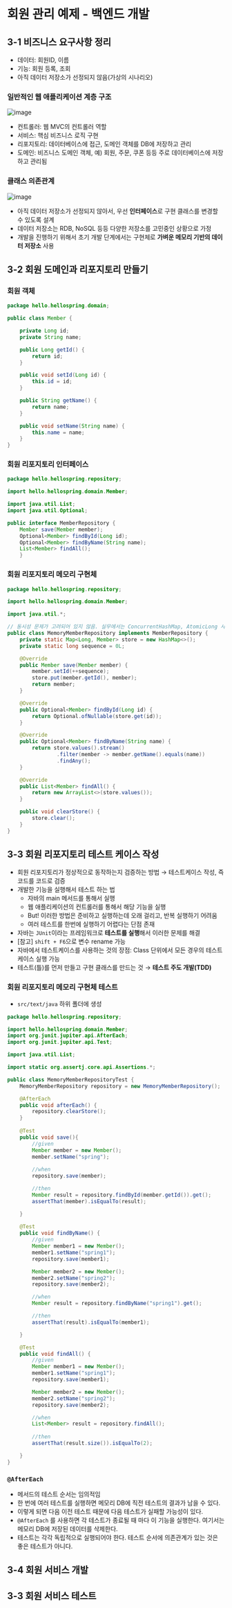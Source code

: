 # 회원 관리 예제 - 백엔드 개발
## 3-1 비즈니스 요구사항 정리
- 데이터: 회원ID, 이름
- 기능: 회원 등록, 조회
- 아직 데이터 저장소가 선정되지 않음(가상의 시나리오)

### 일반적인 웹 애플리케이션 계층 구조
![image](https://user-images.githubusercontent.com/108309396/230244985-0b60950a-0e02-4b55-8eb1-26da401d5a7d.png)
- 컨트롤러: 웹 MVC의 컨트롤러 역할
- 서비스: 핵심 비즈니스 로직 구현
- 리포지토리: 데이터베이스에 접근, 도메인 객체를 DB에 저장하고 관리
- 도메인: 비즈니스 도메인 객체, 예) 회원, 주문, 쿠폰 등등 주로 데이터베이스에 저장하고 관리됨

### 클래스 의존관계
![image](https://user-images.githubusercontent.com/108309396/230245338-755c617b-0e72-44d3-bb59-8b0ee8a8759e.png)
- 아직 데이터 저장소가 선정되지 않아서, 우선 **인터페이스**로 구현 클래스를 변경할 수 있도록 설계
- 데이터 저장소는 RDB, NoSQL 등등 다양한 저장소를 고민중인 상황으로 가정
- 개발을 진행하기 위해서 초기 개발 단계에서는 구현체로 **가벼운 메모리 기반의 데이터 저장소** 사용

## 3-2 회원 도메인과 리포지토리 만들기 
### 회원 객체
```java
package hello.hellospring.domain;

public class Member {

    private Long id;
    private String name;

    public Long getId() {
        return id;
    }

    public void setId(Long id) {
        this.id = id;
    }

    public String getName() {
        return name;
    }

    public void setName(String name) {
        this.name = name;
    }
}
```

### 회원 리포지토리 인터페이스
```java
package hello.hellospring.repository;

import hello.hellospring.domain.Member;

import java.util.List;
import java.util.Optional;

public interface MemberRepository {
    Member save(Member member);
    Optional<Member> findById(Long id);
    Optional<Member> findByName(String name);
    List<Member> findAll();
    }
```

### 회원 리포지토리 메모리 구현체
```java
package hello.hellospring.repository;

import hello.hellospring.domain.Member;

import java.util.*;

// 동시성 문제가 고려되어 있지 않음. 실무에서는 ConcurrentHashMap, AtomicLong 사용 고려
public class MemoryMemberRepository implements MemberRepository {
    private static Map<Long, Member> store = new HashMap<>();
    private static long sequence = 0L;

    @Override
    public Member save(Member member) {
        member.setId(++sequence);
        store.put(member.getId(), member);
        return member;
    }

    @Override
    public Optional<Member> findById(Long id) {
        return Optional.ofNullable(store.get(id));
    }

    @Override
    public Optional<Member> findByName(String name) {
        return store.values().stream()
                .filter(member -> member.getName().equals(name))
                .findAny();
    }

    @Override
    public List<Member> findAll() {
        return new ArrayList<>(store.values());
    }

    public void clearStore() {
        store.clear();
    }
}
```

## 3-3 회원 리포지토리 테스트 케이스 작성 
- 회원 리포지토리가 정상적으로 동작하는지 검증하는 방법 &rarr; 테스트케이스 작성, 즉 코드를 코드로 검증
- 개발한 기능을 실행해서 테스트 하는 법
  - 자바의 main 메서드를 통해서 실행
  - 웹 애플리케이션의 컨트롤러를 통해서 해당 기능을 실행
  - But! 이러한 방법은 준비하고 실행하는데 오래 걸리고, 반복 실행하기 어려움
  - 여러 테스트를 한번에 실행하기 어렵다는 단점 존재
- 자바는 `JUnit`이라는 프레임워크로 **테스트를 실행**해서 이러한 문제를 해결
- [참고] `shift + F6`으로 변수 rename 가능
- 자바에서 테스트케이스를 사용하는 것의 장점: Class 단위에서 모든 경우의 테스트 케이스 실행 가능
- 테스트(틀)를 먼저 만들고 구현 클래스를 만드는 것 &rarr; **테스트 주도 개발(TDD)**

### 회원 리포지토리 메모리 구현체 테스트
- `src/text/java` 하위 폴더에 생성
```java
package hello.hellospring.repository;

import hello.hellospring.domain.Member;
import org.junit.jupiter.api.AfterEach;
import org.junit.jupiter.api.Test;

import java.util.List;

import static org.assertj.core.api.Assertions.*;

public class MemoryMemberRepositoryTest {
    MemoryMemberRepository repository = new MemoryMemberRepository(); 

    @AfterEach
    public void afterEach() {
        repository.clearStore();
    }
    
    @Test
    public void save(){
        //given
        Member member = new Member();
        member.setName("spring");
        
        //when
        repository.save(member);

        //then
        Member result = repository.findById(member.getId()).get();
        assertThat(member).isEqualTo(result);

    }
    
    @Test
    public void findByName() {
        //given
        Member member1 = new Member();
        member1.setName("spring1");
        repository.save(member1);

        Member member2 = new Member();
        member2.setName("spring2");
        repository.save(member2);

        //when
        Member result = repository.findByName("spring1").get();

        //then
        assertThat(result).isEqualTo(member1);

    }

    @Test
    public void findAll() {
        //given
        Member member1 = new Member();
        member1.setName("spring1");
        repository.save(member1);

        Member member2 = new Member();
        member2.setName("spring2");
        repository.save(member2);

        //when
        List<Member> result = repository.findAll();
        
        //then
        assertThat(result.size()).isEqualTo(2);

    }
}
```

### `@AfterEach`
- 메서드의 테스트 순서는 임의적임
- 한 번에 여러 테스트를 실행하면 메모리 DB에 직전 테스트의 결과가 남을 수 있다. 
- 이렇게 되면 다음 이전 테스트 때문에 다음 테스트가 실패할 가능성이 있다. 
- `@AfterEach` 를 사용하면 각 테스트가
종료될 때 마다 이 기능을 실행한다. 여기서는 메모리 DB에 저장된 데이터를 삭제한다.
- 테스트는 각각 독립적으로 실행되어야 한다. 테스트 순서에 의존관계가 있는 것은 좋은 테스트가 아니다.


## 3-4 회원 서비스 개발


## 3-3 회원 서비스 테스트